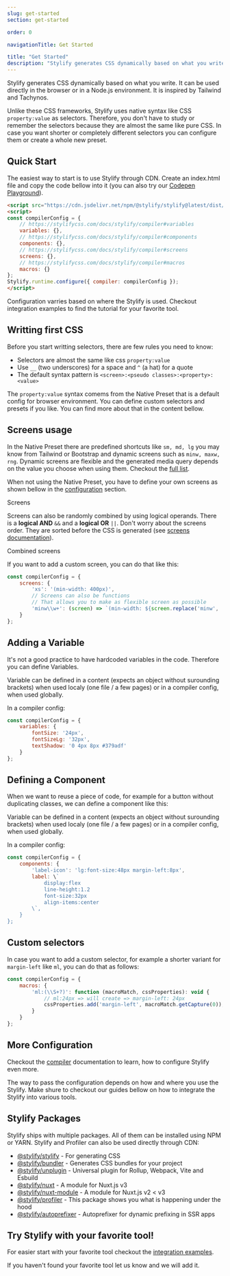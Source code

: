 ```yaml
---
slug: get-started
section: get-started

order: 0

navigationTitle: Get Started

title: "Get Started"
description: "Stylify generates CSS dynamically based on what you write. Learn how to use it!"
---
```


Stylify generates CSS dynamically based on what you write.
It can be used directly in the browser or in a Node.js environment. It is inspired by Tailwind and Tachynos.

Unlike these CSS frameworks, Stylify uses native syntax like CSS `property:value` as selectors. Therefore, you don't have to study or remember the selectors because they are almost the same like pure CSS. In case you want shorter or completely different selectors you can configure them or create a whole new preset.

## Quick Start
The easiest way to start is to use Stylify through CDN.
Create an index.html file and copy the code bellow into it (you can also try our <a href="https://codepen.io/Machy8/pen/Bawpvdy?editors=1010" target="blank" rel="noopener nofollow">Codepen Playground</a>).

```html
<script src="https://cdn.jsdelivr.net/npm/@stylify/stylify@latest/dist/stylify.native.min.js"></script>
<script>
const compilerConfig = {
	// https://stylifycss.com/docs/stylify/compiler#variables
	variables: {},
	// https://stylifycss.com/docs/stylify/compiler#components
	components: {},
	// https://stylifycss.com/docs/stylify/compiler#screens
	screens: {},
	// https://stylifycss.com/docs/stylify/compiler#macros
	macros: {}
};
Stylify.runtime.configure({ compiler: compilerConfig });
</script>
```

<note>
Configuration varries based on where the Stylify is used. Checkout <nuxt-link to="/docs/integrations">integration examples</nuxt-link> to find the tutorial for your favorite tool.
</note>

## Writting first CSS
Before you start writting selectors, there are few rules you need to know:
- Selectors are almost the same like css `property:value`
- Use `__` (two underscores) for a space and `^` (a hat) for a quote
- The default syntax pattern is `<screen>:<pseudo classes>:<property>:<value>`

<note>
The <code>property:value</code> syntax comems from the <nuxt-link to="/docs/stylify/native-preset">Native Preset</nuxt-link> that is a default config for browser environment. You can define custom selectors and presets if you like. You can find more about that in the content bellow.
</note>

<!-- stylify-ignore -->
<get-started-selectors layout="column"></get-started-selectors>
<!-- /stylify-ignore -->

## Screens usage
In the Native Preset there are predefined shortcuts like `sm, md, lg` you may know from Tailwind or Bootstrap and dynamic screens such as `minw, maxw, rng`. Dynamic screens are flexible and the generated media query depends on the value you choose when using them.
Checkout the [full list](/docs/stylify/native-preset#screens).

When not using the Native Preset, you have to define your own screens as shown bellow in the [configuration](#configuration) section.

<!-- stylify-ignore -->
<example-editor layout="column">
<div class="font-size:12px minw768px:font-size:32px lg:font-size:24px">
	Screens
</div>
</example-editor>
<!-- /stylify-ignore -->

Screens can also be randomly combined by using logical operands. There is a **logical AND** `&&` and a **logical OR** `||`.
Don't worry about the screens order. They are sorted before the CSS is generated (see [screens documentation](/docs/stylify/compiler#logical-operands-in-screens)).

<!-- stylify-ignore -->
<example-editor layout="column">
<div class="lg||landscape:color:orange sm&&dark:color:grey lg&&dark:color:white">
	Combined screens
</div>
</example-editor>
<!-- /stylify-ignore -->

If you want to add a custom screen, you can do that like this:
```js
const compilerConfig = {
	screens: {
		'xs': '(min-width: 400px)',
		// Screens can also be functions
		// That allows you to make as flexible screen as possible
		'minw\\w+': (screen) => `(min-width: ${screen.replace('minw', '')})`
	}
};
```

## Adding a Variable
It's not a good practice to have hardcoded variables in the code. Therefore you can define Variables.

Variable can be defined in a content (expects an object without surounding brackets) when used localy (one file / a few pages) or in a compiler config, when used globally.

<get-started-variables layout="column"></get-started-variables>

In a compiler config:
```js
const compilerConfig = {
	variables: {
		fontSize: '24px',
		fontSizeLg: '32px',
		textShadow: '0 4px 8px #379adf'
	}
};
```

## Defining a Component
When we want to reuse a piece of code, for example for a button without duplicating classes, we can define a component like this:

Variable can be defined in a content (expects an object without surounding brackets) when used localy (one file / a few pages) or in a compiler config, when used globally.

<get-started-components layout="column"></get-started-components>

In a compiler config:
```js
const compilerConfig = {
	components: {
		'label-icon': 'lg:font-size:48px margin-left:8px',
		label: \`
			display:flex
			line-height:1.2
			font-size:32px
			align-items:center
		\`,
	}
};
```

## Custom selectors
In case you want to add a custom selector, for example a shorter variant for `margin-left` like `ml`, you can do that as follows:
```js
const compilerConfig = {
	macros: {
		'ml:(\\S+?)': function (macroMatch, cssProperties): void {
			// ml:24px => will create => margin-left: 24px
			cssProperties.add('margin-left', macroMatch.getCapture(0));
		}
	}
};
```

## More Configuration
Checkout the [compiler](/docs/stylify/compiler) documentation to learn, how to configure Stylify even more.

The way to pass the configuration depends on how and where you use the Stylify. Make shure to checkout our guides bellow on how to integrate the Stylify into various tools.

## Stylify Packages

Stylify ships with multiple packages. All of them can be installed using NPM or YARN. Stylify and Profiler can also be used directly through CDN:

- [@stylify/stylify](/docs/stylify) - For generating CSS
- [@stylify/bundler](/docs/bundler) - Generates CSS bundles for your project
- [@stylify/unplugin](/docs/unplugin) - Universal plugin for Rollup, Webpack, Vite and Esbuild
- [@stylify/nuxt](/docs/nuxt) - A module for Nuxt.js v3
- [@stylify/nuxt-module](/docs/nuxt-module) - A module for Nuxt.js v2 < v3
- [@stylify/profiler](/docs/profiler) - This package shows you what is happening under the hood
- [@stylify/autoprefixer](/docs/autoprefixer) - Autoprefixer for dynamic prefixing in SSR apps

## Try Stylify with your favorite tool!

For easier start with your favorite tool checkout the [integration examples](/docs/integrations).

<note>If you haven't found your favorite tool let us know and we will add it.</note>

<integration-blocks />

